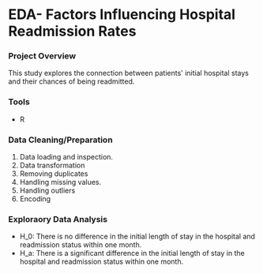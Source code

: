 # EDA- Factors Influencing Hospital Readmission Rates

### Project Overview

This study explores the connection between patients' initial hospital stays and their chances of being readmitted. 

### Tools
- R

### Data Cleaning/Preparation
1. Data loading and inspection.
2. Data transformation
3. Removing duplicates
4.  Handling missing values.
5.  Handling outliers
6.  Encoding


### Exploraory Data Analysis
 
- H_0: There is no difference in the initial length of stay in the hospital and readmission status within one month.
- H_a: There is a significant difference in the initial length of stay in the hospital and readmission status within one month.


